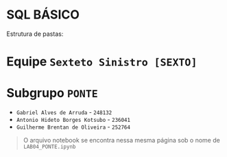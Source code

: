 # SQL BÁSICO

Estrutura de pastas:

# Equipe `Sexteto Sinistro [SEXTO]`

# Subgrupo `PONTE`
* `Gabriel Alves de Arruda` - `248132`
* `Antonio Hideto Borges Kotsubo` - `236041`
* `Guilherme Brentan de Oliveira` - `252764`

> O arquivo notebook se encontra nessa mesma página sob o nome de `LAB04_PONTE.ipynb`